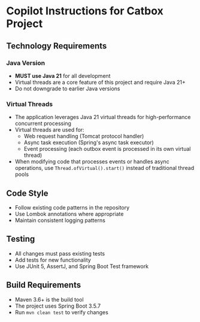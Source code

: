 # Copilot Instructions for Catbox Project

## Technology Requirements

### Java Version
- **MUST use Java 21** for all development
- Virtual threads are a core feature of this project and require Java 21+
- Do not downgrade to earlier Java versions

### Virtual Threads
- The application leverages Java 21 virtual threads for high-performance concurrent processing
- Virtual threads are used for:
  - Web request handling (Tomcat protocol handler)
  - Async task execution (Spring's async task executor)
  - Event processing (each outbox event is processed in its own virtual thread)
- When modifying code that processes events or handles async operations, use `Thread.ofVirtual().start()` instead of traditional thread pools

## Code Style
- Follow existing code patterns in the repository
- Use Lombok annotations where appropriate
- Maintain consistent logging patterns

## Testing
- All changes must pass existing tests
- Add tests for new functionality
- Use JUnit 5, AssertJ, and Spring Boot Test framework

## Build Requirements
- Maven 3.6+ is the build tool
- The project uses Spring Boot 3.5.7
- Run `mvn clean test` to verify changes

